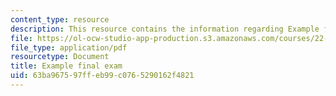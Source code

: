 ```yaml
---
content_type: resource
description: This resource contains the information regarding Example final exam.
file: https://ol-ocw-studio-app-production.s3.amazonaws.com/courses/22-15-essential-numerical-methods-fall-2014/63ba967597ffeb99c0765290162f4821_MIT22_15F14_final_ex.pdf
file_type: application/pdf
resourcetype: Document
title: Example final exam
uid: 63ba9675-97ff-eb99-c076-5290162f4821
---
```

